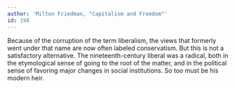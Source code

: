 ```yaml
---
author: 'Milton Friedman, "Capitalism and Freedom"'
id: 198
---
```


Because of the corruption of the term liberalism, the views that formerly went under that name are now often labeled conservatism. But this is not a satisfactory alternative. The nineteenth-century liberal was a radical, both in the etymological sense of going to the root of the matter, and in the political sense of favoring major changes in social institutions. So too must be his modern heir.
